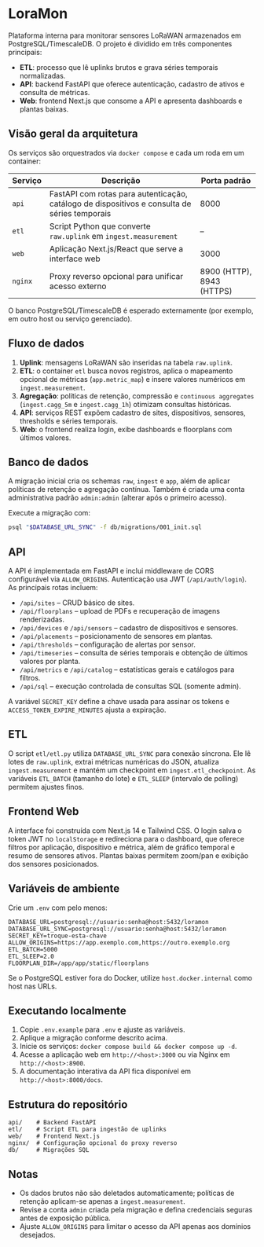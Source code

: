 # LoraMon

Plataforma interna para monitorar sensores LoRaWAN armazenados em PostgreSQL/TimescaleDB. O projeto é dividido em três componentes principais:

- **ETL**: processo que lê uplinks brutos e grava séries temporais normalizadas.
- **API**: backend FastAPI que oferece autenticação, cadastro de ativos e consulta de métricas.
- **Web**: frontend Next.js que consome a API e apresenta dashboards e plantas baixas.

## Visão geral da arquitetura

Os serviços são orquestrados via `docker compose` e cada um roda em um container:

| Serviço | Descrição | Porta padrão |
|---------|-----------|--------------|
| `api`   | FastAPI com rotas para autenticação, catálogo de dispositivos e consulta de séries temporais | 8000 |
| `etl`   | Script Python que converte `raw.uplink` em `ingest.measurement` | – |
| `web`   | Aplicação Next.js/React que serve a interface web | 3000 |
| `nginx` | Proxy reverso opcional para unificar acesso externo | 8900 (HTTP), 8943 (HTTPS) |

O banco PostgreSQL/TimescaleDB é esperado externamente (por exemplo, em outro host ou serviço gerenciado).

## Fluxo de dados

1. **Uplink**: mensagens LoRaWAN são inseridas na tabela `raw.uplink`.
2. **ETL**: o container `etl` busca novos registros, aplica o mapeamento opcional de métricas (`app.metric_map`) e insere valores numéricos em `ingest.measurement`.
3. **Agregação**: políticas de retenção, compressão e `continuous aggregates` (`ingest.cagg_5m` e `ingest.cagg_1h`) otimizam consultas históricas.
4. **API**: serviços REST expõem cadastro de sites, dispositivos, sensores, thresholds e séries temporais.
5. **Web**: o frontend realiza login, exibe dashboards e floorplans com últimos valores.

## Banco de dados

A migração inicial cria os schemas `raw`, `ingest` e `app`, além de aplicar políticas de retenção e agregação contínua. Também é criada uma conta administrativa padrão `admin:admin` (alterar após o primeiro acesso).

Execute a migração com:

```bash
psql "$DATABASE_URL_SYNC" -f db/migrations/001_init.sql
```

## API

A API é implementada em FastAPI e inclui middleware de CORS configurável via `ALLOW_ORIGINS`. Autenticação usa JWT (`/api/auth/login`). As principais rotas incluem:

- `/api/sites` – CRUD básico de sites.
- `/api/floorplans` – upload de PDFs e recuperação de imagens renderizadas.
- `/api/devices` e `/api/sensors` – cadastro de dispositivos e sensores.
- `/api/placements` – posicionamento de sensores em plantas.
- `/api/thresholds` – configuração de alertas por sensor.
- `/api/timeseries` – consulta de séries temporais e obtenção de últimos valores por planta.
- `/api/metrics` e `/api/catalog` – estatísticas gerais e catálogos para filtros.
- `/api/sql` – execução controlada de consultas SQL (somente admin).

A variável `SECRET_KEY` define a chave usada para assinar os tokens e `ACCESS_TOKEN_EXPIRE_MINUTES` ajusta a expiração.

## ETL

O script `etl/etl.py` utiliza `DATABASE_URL_SYNC` para conexão síncrona. Ele lê lotes de `raw.uplink`, extrai métricas numéricas do JSON, atualiza `ingest.measurement` e mantém um checkpoint em `ingest.etl_checkpoint`. As variáveis `ETL_BATCH` (tamanho do lote) e `ETL_SLEEP` (intervalo de polling) permitem ajustes finos.

## Frontend Web

A interface foi construída com Next.js 14 e Tailwind CSS. O login salva o token JWT no `localStorage` e redireciona para o dashboard, que oferece filtros por aplicação, dispositivo e métrica, além de gráfico temporal e resumo de sensores ativos. Plantas baixas permitem zoom/pan e exibição dos sensores posicionados.

## Variáveis de ambiente

Crie um `.env` com pelo menos:

```
DATABASE_URL=postgresql://usuario:senha@host:5432/loramon
DATABASE_URL_SYNC=postgresql://usuario:senha@host:5432/loramon
SECRET_KEY=troque-esta-chave
ALLOW_ORIGINS=https://app.exemplo.com,https://outro.exemplo.org
ETL_BATCH=5000
ETL_SLEEP=2.0
FLOORPLAN_DIR=/app/app/static/floorplans
```

Se o PostgreSQL estiver fora do Docker, utilize `host.docker.internal` como host nas URLs.

## Executando localmente

1. Copie `.env.example` para `.env` e ajuste as variáveis.
2. Aplique a migração conforme descrito acima.
3. Inicie os serviços: `docker compose build && docker compose up -d`.
4. Acesse a aplicação web em `http://<host>:3000` ou via Nginx em `http://<host>:8900`.
5. A documentação interativa da API fica disponível em `http://<host>:8000/docs`.

## Estrutura do repositório

```
api/    # Backend FastAPI
etl/    # Script ETL para ingestão de uplinks
web/    # Frontend Next.js
nginx/  # Configuração opcional do proxy reverso
db/     # Migrações SQL
```

## Notas

- Os dados brutos não são deletados automaticamente; políticas de retenção aplicam-se apenas a `ingest.measurement`.
- Revise a conta `admin` criada pela migração e defina credenciais seguras antes de exposição pública.
- Ajuste `ALLOW_ORIGINS` para limitar o acesso da API apenas aos domínios desejados.
